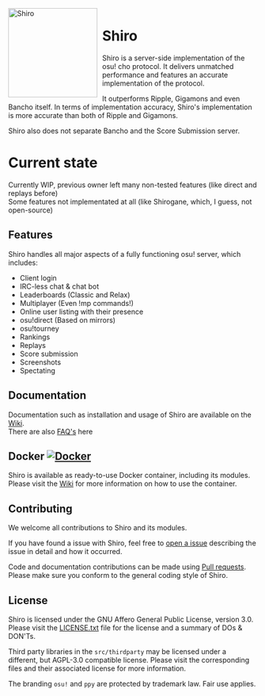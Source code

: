 <img width="180" align="left" style="float: left; margin: 0 10px 0 0;" alt="Shiro" src="https://i.imgur.com/NuDj76W.png">

# Shiro

Shiro is a server-side implementation of the osu! cho protocol.
It delivers unmatched performance and features an accurate implementation
of the protocol.

It outperforms Ripple, Gigamons and even Bancho itself.
In terms of implementation accuracy, Shiro's implementation is
more accurate than both of Ripple and Gigamons.
<!-- TODO: Adding tests will make these words more weighty -->
<!-- Also this server cannot be faster than Bancho when using Bancho's API, ironic -->

Shiro also does not separate
Bancho and the Score Submission server.

# Current state
Currently WIP, previous owner left many non-tested features (like direct and replays before)<br>
Some features not implementated at all (like Shirogane, which, I guess, not open-source)<br>

## Features

Shiro handles all major aspects of a fully
functioning osu! server, which includes:

* Client login
* IRC-less chat & chat bot
* Leaderboards (Classic and Relax)
* Multiplayer (Even !mp commands!)
* Online user listing with their presence
* osu!direct (Based on mirrors)
* osu!tourney
* Rankings
* Replays
* Score submission
* Screenshots
* Spectating

## Documentation

Documentation such as installation and usage of Shiro
are available on the [Wiki][1].<br>
There are also [FAQ's][2] here

## Docker [![Docker](https://img.shields.io/docker/pulls/marc3842h/shiro.svg?logo=docker)][3]

Shiro is available as ready-to-use Docker container, including its modules.
Please visit the [Wiki][4] for more information on how
to use the container.

## Contributing

We welcome all contributions to Shiro and its modules.

If you have found a issue with Shiro, feel free to [open a issue][5]
describing the issue in detail and how it occurred.

Code and documentation contributions can be made using
[Pull requests][6]. Please make sure you conform to the
general coding style of Shiro.

## License

Shiro is licensed under the GNU Affero General Public License,
version 3.0. Please visit the [LICENSE.txt][7] file for
the license and a summary of DOs & DON'Ts.

Third party libraries in the `src/thirdparty` may be
licensed under a different, but AGPL-3.0 compatible
license. Please visit the corresponding files and their
associated license for more information.

The branding `osu!` and `ppy` are protected by
trademark law. Fair use applies.

[1]: https://github.com/Marc3842h/shiro/wiki
[2]: https://github.com/Rynnya/shiro/blob/master/FAQ.md
[3]: https://hub.docker.com/r/marc3842h/shiro/
[4]: https://github.com/Marc3842h/shiro/wiki/Docker
[5]: https://github.com/Rynnya/shiro/issues/new
[6]: https://github.com/Rynnya/shiro/compare
[7]: https://github.com/Rynnya/shiro/blob/master/LICENSE.txt

